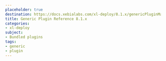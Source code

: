 ```yaml
---
placeholder: true
destination: https://docs.xebialabs.com/xl-deploy/8.1.x/genericPluginManual.html
title: Generic Plugin Reference 8.1.x
categories:
- xl-deploy
subject:
- Bundled plugins
tags:
- generic
- plugin
---
```

